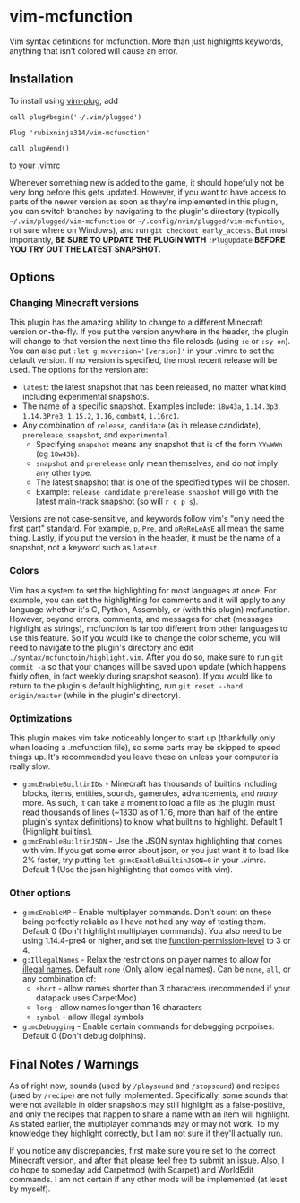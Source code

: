 # vim-mcfunction
Vim syntax definitions for mcfunction. More than just highlights keywords, anything that isn't colored will cause an error.

## Installation

To install using [vim-plug](https://github.com/junegunn/vim-plug), add
```
call plug#begin('~/.vim/plugged')

Plug 'rubixninja314/vim-mcfunction'

call plug#end()
```
to your .vimrc

Whenever something new is added to the game, it should hopefully not be very long before this gets updated.
However, if you want to have access to parts of the newer version as soon as they're implemented in this plugin, you can switch branches by navigating to the plugin's directory (typically `~/.vim/plugged/vim-mcfunction` or `~/.config/nvim/plugged/vim-mcfuntion`, not sure where on Windows), and run `git checkout early_access`.
But most importantly, **BE SURE TO UPDATE THE PLUGIN WITH** `:PlugUpdate` **BEFORE YOU TRY OUT THE LATEST SNAPSHOT.**

## Options
### Changing Minecraft versions
This plugin has the amazing ability to change to a different Minecraft version on-the-fly.
If you put the version anywhere in the header, the plugin will change to that version the next time the file reloads (using `:e` or `:sy on`).
You can also put `:let g:mcversion='[version]'` in your .vimrc to set the default version.
If no version is specified, the most recent release will be used.
The options for the version are:
- `latest`: the latest snapshot that has been released, no matter what kind, including experimental snapshots.
- The name of a specific snapshot. Examples include: `18w43a`, `1.14.3p3`, `1.14.3Pre3`, `1.15.2`, `1.16`, `combat4`, `1.16rc1`.
- Any combination of `release`, `candidate` (as in release candidate), `prerelease`, `snapshot`, and `experimental`.
    - Specifying `snapshot` means any snapshot that is of the form `YYwWWn` (eg `18w43b`).
    - `snapshot` and `prerelease` only mean themselves, and do *not* imply any other type.
    - The latest snapshot that is one of the specified types will be chosen.
    - Example: `release candidate prerelease snapshot` will go with the latest main-track snapshot (so will `r c p s`).

Versions are not case-sensitive, and keywords follow vim's "only need the first part" standard.
For example, `p`, `Pre`, and `pReReLeAsE` all mean the same thing.
Lastly, if you put the version in the header, it must be the name of a snapshot, not a keyword such as `latest`.


### Colors
Vim has a system to set the highlighting for most languages at once. For example, you can set the highlighting for comments and it will apply to any language whether it's C, Python, Assembly, or (with this plugin) mcfunction.
However, beyond errors, comments, and messages for chat (messages highlight as strings), mcfunction is far too different from other languages to use this feature.
So if you would like to change the color scheme, you will need to navigate to the plugin's directory and edit `./syntax/mcfunctoin/highlight.vim`.
After you do so, make sure to run `git commit -a` so that your changes will be saved upon update (which happens fairly often, in fact weekly during snapshot season).
If you would like to return to the plugin's default highlighting, run `git reset --hard origin/master` (while in the plugin's directory).

### Optimizations
This plugin makes vim take noticeably longer to start up (thankfully only when loading a .mcfunction file), so some parts may be skipped to speed things up. It's recommended you leave these on unless your computer is really slow.
- `g:mcEnableBuiltinIDs` - Minecraft has thousands of builtins including blocks, items, entities, sounds, gamerules, advancements, and *many* more. As such, it can take a moment to load a file as the plugin must read thousands of lines (~1330 as of 1.16, more than half of the entire plugin's syntax definitions) to know what builtins to highlight. Default 1 (Highlight builtins).
- `g:mcEnableBuiltinJSON` - Use the JSON syntax highlighting that comes with vim. If you get some error about json, or you just want it to load like 2% faster, try putting `let g:mcEnableBuiltinJSON=0` in your .vimrc. Default 1 (Use the json highlighting that comes with vim).

### Other options
- `g:mcEnableMP` - Enable multiplayer commands. Don't count on these being perfectly reliable as I have not had any way of testing them. Default 0 (Don't highlight multiplayer commands). You also need to be using 1.14.4-pre4 or higher, and set the [function-permission-level](https://minecraft.gamepedia.com/Server.properties#function-permission-level) to 3 or 4.
- `g:IllegalNames` - Relax the restrictions on player names to allow for [illegal names](https://minecraft.gamepedia.com/Player#Username). Default `none` (Only allow legal names). Can be `none`, `all`, or any combination of:
    - `short` - allow names shorter than 3 characters (recommended if your datapack uses CarpetMod)
    - `long` - allow names longer than 16 characters
    - `symbol` - allow illegal symbols
- `g:mcDebugging` - Enable certain commands for debugging porpoises. Default 0 (Don't debug dolphins).

## Final Notes / Warnings

As of right now, sounds (used by `/playsound` and `/stopsound`) and recipes (used by `/recipe`) are not fully implemented.
Specifically, some sounds that were not available in older snapshots may still highlight as a false-positive, and only the recipes that happen to share a name with an item will highlight.
As stated earlier, the multiplayer commands may or may not work. To my knowledge they highlight correctly, but I am not sure if they'll actually run.

If you notice any discrepancies, first make sure you're set to the correct Minecraft version, and after that please feel free to submit an issue.
Also, I do hope to someday add Carpetmod (with Scarpet) and WorldEdit commands.
I am not certain if any other mods will be implemented (at least by myself).
